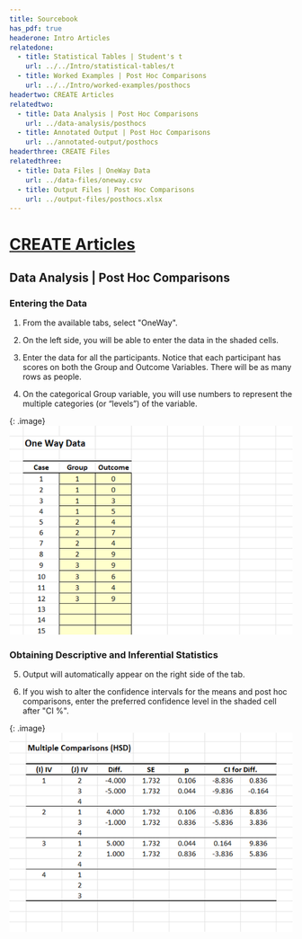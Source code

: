 ```yaml
---
title: Sourcebook
has_pdf: true
headerone: Intro Articles
relatedone:
  - title: Statistical Tables | Student's t
    url: ../../Intro/statistical-tables/t
  - title: Worked Examples | Post Hoc Comparisons
    url: ../../Intro/worked-examples/posthocs
headertwo: CREATE Articles
relatedtwo:
  - title: Data Analysis | Post Hoc Comparisons
    url: ../data-analysis/posthocs
  - title: Annotated Output | Post Hoc Comparisons
    url: ../annotated-output/posthocs
headerthree: CREATE Files
relatedthree:
  - title: Data Files | OneWay Data
    url: ../data-files/oneway.csv
  - title: Output Files | Post Hoc Comparisons
    url: ../output-files/posthocs.xlsx
---
```


# [CREATE Articles](../index.md)

## Data Analysis | Post Hoc Comparisons

### Entering the Data 

1. From the available tabs, select "OneWay".

2. On the left side, you will be able to enter the data in the shaded cells.

3. Enter the data for all the participants. Notice that each participant has scores on both the Group and Outcome Variables. There will be as many rows as people. 

4. On the categorical Group variable, you will use numbers to represent the multiple categories (or “levels”) of the variable.

{: .image}
![Screenshot for entering data](posthocs1.png)

### Obtaining Descriptive and Inferential Statistics

5. Output will automatically appear on the right side of the tab. 

6. If you wish to alter the confidence intervals for the means and post hoc comparisons, enter the preferred confidence level in the shaded cell after "CI %".

{: .image}
![Screenshot for obtaining statistics](posthocs2.png)
